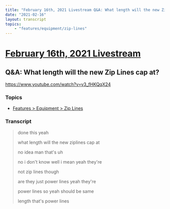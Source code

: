 ```yaml
---
title: "February 16th, 2021 Livestream Q&A: What length will the new Zip Lines cap at?"
date: "2021-02-16"
layout: transcript
topics:
    - "features/equipment/zip-lines"
---
```

# [February 16th, 2021 Livestream](../2021-02-16.md)
## Q&A: What length will the new Zip Lines cap at?
https://www.youtube.com/watch?v=v3_fHKQqX24

### Topics
* [Features > Equipment > Zip Lines](../topics/features/equipment/zip-lines.md)

### Transcript

> done this yeah
>
> what length will the new ziplines cap at
>
> no idea man that's uh
>
> no i don't know well i mean yeah they're
>
> not zip lines though
>
> are they just power lines yeah they're
>
> power lines so yeah should be same
>
> length that's power lines
